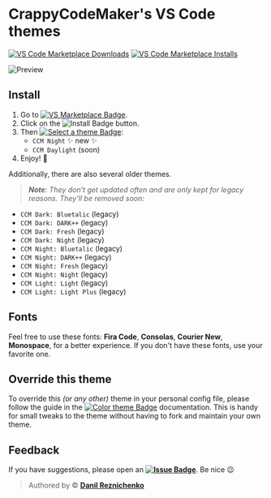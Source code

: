 # CrappyCodeMaker's VS Code themes

[![VS Code Marketplace Downloads](https://img.shields.io/visual-studio-marketplace/d/CrappyCodeMaker.crappycode-theme)](https://marketplace.visualstudio.com/items?itemName=CrappyCodeMaker.crappycode-theme)
[![VS Code Marketplace Installs](https://img.shields.io/visual-studio-marketplace/i/CrappyCodeMaker.crappycode-theme)](https://marketplace.visualstudio.com/items?itemName=CrappyCodeMaker.crappycode-theme)

![Preview](https://github.com/danilrez/CCM-Theme/blob/feature/ccm-theme-v2/public/images/Title.png)

## Install

1. Go to [![VS Marketplace Badge](https://img.shields.io/badge/VS%20Marketplace-2C94FC?logo=visualstudiocode&logoColor=fff&style=flat)](https://marketplace.visualstudio.com/items?itemName=CrappyCodeMaker.crappycode-theme).
2. Click on the ![Install Badge](https://img.shields.io/badge/Install-2C94FC?logo=visualstudiocode&logoColor=fff&style=flat) button.
3. Then [![Select a theme Badge](https://img.shields.io/badge/Select%20a%20theme-2C94FC?logo=visualstudiocode&logoColor=fff&style=flat)](https://code.visualstudio.com/docs/getstarted/themes#_selecting-the-color-theme):
    - `CCM Night` ✨ new ✨
    - `CCM Daylight` (soon)
4. Enjoy! 🎉

Additionally, there are also several older themes.

> _**Note**: They don’t get updated often and are only kept for legacy reasons. They’ll be removed soon:_

- `CCM Dark: Bluetalic` (legacy)
- `CCM Dark: DARK++` (legacy)
- `CCM Dark: Fresh` (legacy)
- `CCM Dark: Night` (legacy)
- `CCM Night: Bluetalic` (legacy)
- `CCM Night: DARK++` (legacy)
- `CCM Night: Fresh` (legacy)
- `CCM Night: Night` (legacy)
- `CCM Light: Light` (legacy)
- `CCM Light: Light Plus` (legacy)

## Fonts

Feel free to use these fonts: **Fira Code**, **Consolas**, **Courier New**, **Monospace**, for a better experience.
If you don't have these fonts, use your favorite one.

## Override this theme

To override this _(or any other)_ theme in your personal config file, please follow the guide in the [![Color theme Badge](https://img.shields.io/badge/Color%20Theme-2C94FC?logo=visualstudiocode&logoColor=fff&style=flat)](https://code.visualstudio.com/api/extension-guides/color-theme) documentation. This is handy for small tweaks to the theme without having to fork and maintain your own theme.

## Feedback

If you have suggestions, please open an **[![Issue Badge](https://img.shields.io/badge/Issue-2C94FC?logo=visualstudiocode&logoColor=fff&style=flat)](https://github.com/danilrez/CCM-Theme/issues)**. Be nice 😉

> Authored by © **[Danil Reznichenko](https://github.com/danilrez)**
